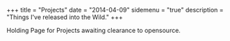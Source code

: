+++
title = "Projects"
date = "2014-04-09"
sidemenu = "true"
description = "Things I've released into the Wild."
+++

Holding Page for Projects awaiting clearance to opensource. 
